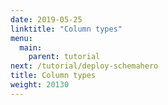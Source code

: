 ```yaml
---
date: 2019-05-25
linktitle: "Column types"
menu:
  main:
    parent: tutorial
next: /tutorial/deploy-schemahero
title: Column types
weight: 20130
---
```

